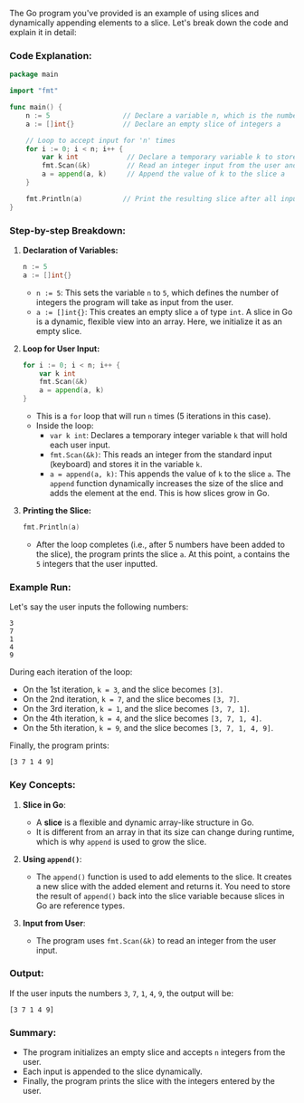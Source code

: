 The Go program you've provided is an example of using slices and dynamically appending elements to a slice. Let's break down the code and explain it in detail:

### **Code Explanation:**

```go
package main

import "fmt"

func main() {
	n := 5                  // Declare a variable n, which is the number of elements to be input
	a := []int{}            // Declare an empty slice of integers a

	// Loop to accept input for 'n' times
	for i := 0; i < n; i++ {
		var k int            // Declare a temporary variable k to store input
		fmt.Scan(&k)         // Read an integer input from the user and store it in k
		a = append(a, k)     // Append the value of k to the slice a
	}

	fmt.Println(a)          // Print the resulting slice after all inputs
}
```

### **Step-by-step Breakdown:**

1. **Declaration of Variables:**
   ```go
   n := 5
   a := []int{}
   ```
   - `n := 5`: This sets the variable `n` to `5`, which defines the number of integers the program will take as input from the user.
   - `a := []int{}`: This creates an empty slice `a` of type `int`. A slice in Go is a dynamic, flexible view into an array. Here, we initialize it as an empty slice.

2. **Loop for User Input:**
   ```go
   for i := 0; i < n; i++ {
       var k int
       fmt.Scan(&k)
       a = append(a, k)
   }
   ```
   - This is a `for` loop that will run `n` times (5 iterations in this case).
   - Inside the loop:
     - `var k int`: Declares a temporary integer variable `k` that will hold each user input.
     - `fmt.Scan(&k)`: This reads an integer from the standard input (keyboard) and stores it in the variable `k`.
     - `a = append(a, k)`: This appends the value of `k` to the slice `a`. The `append` function dynamically increases the size of the slice and adds the element at the end. This is how slices grow in Go.

3. **Printing the Slice:**
   ```go
   fmt.Println(a)
   ```
   - After the loop completes (i.e., after 5 numbers have been added to the slice), the program prints the slice `a`. At this point, `a` contains the `5` integers that the user inputted.

### **Example Run:**

Let's say the user inputs the following numbers:

```
3
7
1
4
9
```

During each iteration of the loop:
- On the 1st iteration, `k = 3`, and the slice becomes `[3]`.
- On the 2nd iteration, `k = 7`, and the slice becomes `[3, 7]`.
- On the 3rd iteration, `k = 1`, and the slice becomes `[3, 7, 1]`.
- On the 4th iteration, `k = 4`, and the slice becomes `[3, 7, 1, 4]`.
- On the 5th iteration, `k = 9`, and the slice becomes `[3, 7, 1, 4, 9]`.

Finally, the program prints:
```
[3 7 1 4 9]
```

### **Key Concepts:**

1. **Slice in Go**:
   - A **slice** is a flexible and dynamic array-like structure in Go.
   - It is different from an array in that its size can change during runtime, which is why `append` is used to grow the slice.

2. **Using `append()`**:
   - The `append()` function is used to add elements to the slice. It creates a new slice with the added element and returns it. You need to store the result of `append()` back into the slice variable because slices in Go are reference types.

3. **Input from User**:
   - The program uses `fmt.Scan(&k)` to read an integer from the user input.

### **Output:**
If the user inputs the numbers `3`, `7`, `1`, `4`, `9`, the output will be:
```
[3 7 1 4 9]
```

### **Summary:**
- The program initializes an empty slice and accepts `n` integers from the user.
- Each input is appended to the slice dynamically.
- Finally, the program prints the slice with the integers entered by the user.